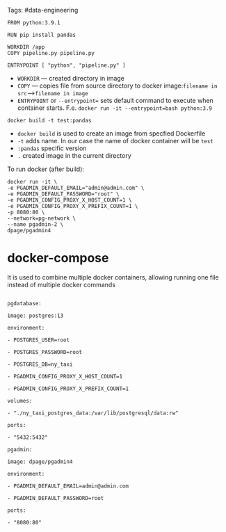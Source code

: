 Tags: #data-engineering

```
FROM python:3.9.1

RUN pip install pandas

WORKDIR /app
COPY pipeline.py pipeline.py

ENTRYPOINT [ "python", "pipeline.py" ]
```

- `WORKDIR` — created directory in image
- `COPY` — copies file from source directory to docker image:`filename in src`—>`filename in image`
- `ENTRYPOINT` or `--entrypoint=` sets default command to execute when container starts. F.e. `docker run -it --entrypoint=bash python:3.9`
```
docker build -t test:pandas
```
- `docker build` is used to create an image from specfied Dockerfile
- `-t` adds name. In our case the name of docker container will be `test`
- `:pandas` specific version
- `.` created image in the current directory 

To run docker (after build):
```
docker run -it \
-e PGADMIN_DEFAULT_EMAIL="admin@admin.com" \
-e PGADMIN_DEFAULT_PASSWORD="root" \
-e PGADMIN_CONFIG_PROXY_X_HOST_COUNT=1 \
-e PGADMIN_CONFIG_PROXY_X_PREFIX_COUNT=1 \
-p 8080:80 \
--network=pg-network \
--name pgadmin-2 \
dpage/pgadmin4
```

# docker-compose
It is used to combine multiple docker containers, allowing running one file instead of multiple docker commands
```services:

pgdatabase:

image: postgres:13

environment:

- POSTGRES_USER=root

- POSTGRES_PASSWORD=root

- POSTGRES_DB=ny_taxi

- PGADMIN_CONFIG_PROXY_X_HOST_COUNT=1

- PGADMIN_CONFIG_PROXY_X_PREFIX_COUNT=1

volumes:

- "./ny_taxi_postgres_data:/var/lib/postgresql/data:rw"

ports:

- "5432:5432"

pgadmin:

image: dpage/pgadmin4

environment:

- PGADMIN_DEFAULT_EMAIL=admin@admin.com

- PGADMIN_DEFAULT_PASSWORD=root

ports:

- "8080:80"
```
